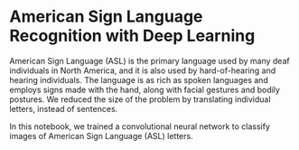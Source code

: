 # American Sign Language Recognition with Deep Learning

American Sign Language (ASL) is the primary language used by many deaf individuals in North America, and it is also used by hard-of-hearing and hearing individuals. The language is as rich as spoken languages and employs signs made with the hand, along with facial gestures and bodily postures. We reduced the size of the problem by translating individual letters, instead of sentences.


In this notebook, we trained a convolutional neural network to classify images of American Sign Language (ASL) letters.


